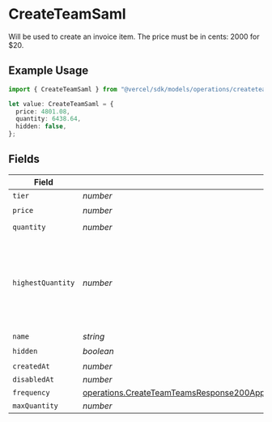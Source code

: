 # CreateTeamSaml

Will be used to create an invoice item. The price must be in cents: 2000 for $20.

## Example Usage

```typescript
import { CreateTeamSaml } from "@vercel/sdk/models/operations/createteam.js";

let value: CreateTeamSaml = {
  price: 4801.08,
  quantity: 6438.64,
  hidden: false,
};
```

## Fields

| Field                                                                                                                                                                                                                | Type                                                                                                                                                                                                                 | Required                                                                                                                                                                                                             | Description                                                                                                                                                                                                          |
| -------------------------------------------------------------------------------------------------------------------------------------------------------------------------------------------------------------------- | -------------------------------------------------------------------------------------------------------------------------------------------------------------------------------------------------------------------- | -------------------------------------------------------------------------------------------------------------------------------------------------------------------------------------------------------------------- | -------------------------------------------------------------------------------------------------------------------------------------------------------------------------------------------------------------------- |
| `tier`                                                                                                                                                                                                               | *number*                                                                                                                                                                                                             | :heavy_minus_sign:                                                                                                                                                                                                   | N/A                                                                                                                                                                                                                  |
| `price`                                                                                                                                                                                                              | *number*                                                                                                                                                                                                             | :heavy_check_mark:                                                                                                                                                                                                   | N/A                                                                                                                                                                                                                  |
| `quantity`                                                                                                                                                                                                           | *number*                                                                                                                                                                                                             | :heavy_check_mark:                                                                                                                                                                                                   | N/A                                                                                                                                                                                                                  |
| `highestQuantity`                                                                                                                                                                                                    | *number*                                                                                                                                                                                                             | :heavy_minus_sign:                                                                                                                                                                                                   | The highest quantity in the current period. Used to render the correct enable/disable UI for add-ons.                                                                                                                |
| `name`                                                                                                                                                                                                               | *string*                                                                                                                                                                                                             | :heavy_minus_sign:                                                                                                                                                                                                   | N/A                                                                                                                                                                                                                  |
| `hidden`                                                                                                                                                                                                             | *boolean*                                                                                                                                                                                                            | :heavy_check_mark:                                                                                                                                                                                                   | N/A                                                                                                                                                                                                                  |
| `createdAt`                                                                                                                                                                                                          | *number*                                                                                                                                                                                                             | :heavy_minus_sign:                                                                                                                                                                                                   | N/A                                                                                                                                                                                                                  |
| `disabledAt`                                                                                                                                                                                                         | *number*                                                                                                                                                                                                             | :heavy_minus_sign:                                                                                                                                                                                                   | N/A                                                                                                                                                                                                                  |
| `frequency`                                                                                                                                                                                                          | [operations.CreateTeamTeamsResponse200ApplicationJSONResponseBodyBillingInvoiceItemsSamlFrequency](../../models/operations/createteamteamsresponse200applicationjsonresponsebodybillinginvoiceitemssamlfrequency.md) | :heavy_minus_sign:                                                                                                                                                                                                   | N/A                                                                                                                                                                                                                  |
| `maxQuantity`                                                                                                                                                                                                        | *number*                                                                                                                                                                                                             | :heavy_minus_sign:                                                                                                                                                                                                   | N/A                                                                                                                                                                                                                  |